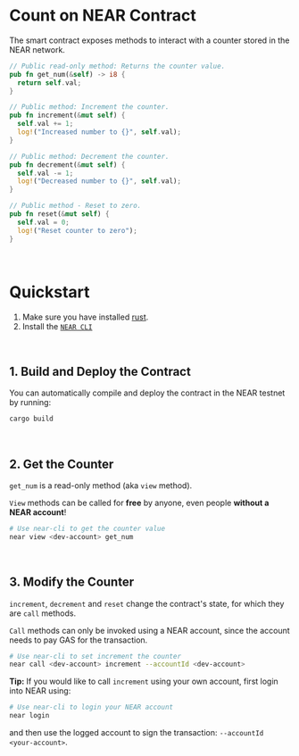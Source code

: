 # Count on NEAR Contract

The smart contract exposes methods to interact with a counter stored in the NEAR network.

```rust
// Public read-only method: Returns the counter value.
pub fn get_num(&self) -> i8 {
  return self.val;
}

// Public method: Increment the counter.
pub fn increment(&mut self) {
  self.val += 1;
  log!("Increased number to {}", self.val);
}

// Public method: Decrement the counter.
pub fn decrement(&mut self) {
  self.val -= 1;
  log!("Decreased number to {}", self.val);
}

// Public method - Reset to zero.
pub fn reset(&mut self) {
  self.val = 0;
  log!("Reset counter to zero");
}
```

<br />

# Quickstart

1. Make sure you have installed [rust](https://rust.org/).
2. Install the [`NEAR CLI`](https://github.com/near/near-cli#setup)

<br />

## 1. Build and Deploy the Contract
You can automatically compile and deploy the contract in the NEAR testnet by running:

```bash
cargo build
```

<br />

## 2. Get the Counter

`get_num` is a read-only method (aka `view` method).

`View` methods can be called for **free** by anyone, even people **without a NEAR account**!

```bash
# Use near-cli to get the counter value
near view <dev-account> get_num
```

<br />

## 3. Modify the Counter
`increment`, `decrement` and `reset` change the contract's state, for which they are `call` methods.

`Call` methods can only be invoked using a NEAR account, since the account needs to pay GAS for the transaction.

```bash
# Use near-cli to set increment the counter
near call <dev-account> increment --accountId <dev-account>
```

**Tip:** If you would like to call `increment` using your own account, first login into NEAR using:

```bash
# Use near-cli to login your NEAR account
near login
```

and then use the logged account to sign the transaction: `--accountId <your-account>`.